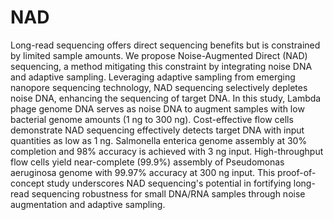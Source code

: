 # NAD
Long-read sequencing offers direct sequencing benefits but is constrained by limited sample amounts. We propose Noise-Augmented Direct (NAD) sequencing, a method mitigating this constraint by integrating noise DNA and adaptive sampling. Leveraging adaptive sampling from emerging nanopore sequencing technology, NAD sequencing selectively depletes noise DNA, enhancing the sequencing of target DNA. In this study, Lambda phage genome DNA serves as noise DNA to augment samples with low bacterial genome amounts (1 ng to 300 ng). Cost-effective flow cells demonstrate NAD sequencing effectively detects target DNA with input quantities as low as 1 ng. Salmonella enterica genome assembly at 30% completion and 98% accuracy is achieved with 3 ng input. High-throughput flow cells yield near-complete (99.9%) assembly of Pseudomonas aeruginosa genome with 99.97% accuracy at 300 ng input. This proof-of-concept study underscores NAD sequencing's potential in fortifying long-read sequencing robustness for small DNA/RNA samples through noise augmentation and adaptive sampling.
